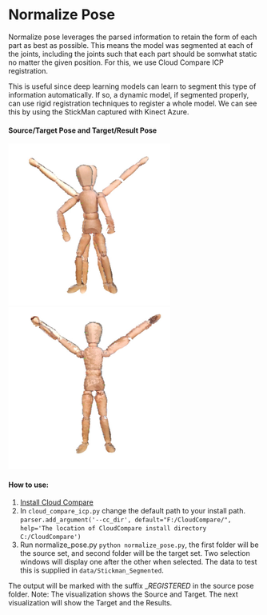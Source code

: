 # Normalize Pose

Normalize pose leverages the parsed information to retain the form of each part as best as possible. This means the model was segmented at each of the joints, including the joints such that each part should be somwhat static no matter the given position. For this, we use Cloud Compare ICP registration.

This is useful since deep learning models can learn to segment this type of information automatically. If so, a dynamic model, if segmented properly, can use rigid registration techniques to register a whole model. We can see this by using the StickMan captured with Kinect Azure.

#### Source/Target Pose and Target/Result Pose
<img src="/docs/photos/Source_Target.jpg" width="324" height="324"><img src="/docs/photos/Target_Result.jpg" width="324" height="324">

#### How to use:
1) [Install Cloud Compare](http://www.danielgm.net/cc/release/)
2) In `cloud_compare_icp.py` change the default path to your install path. `parser.add_argument('--cc_dir', default="F:/CloudCompare/", help='The location of CloudCompare install directory C:/CloudCompare')`
3) Run normalize_pose.py `python normalize_pose.py`, the first folder will be the source set, and second folder will be the target set. Two selection windows will display one after the other when selected. The data to test this is supplied in `data/Stickman_Segmented`. 

The output will be marked with the suffix __REGISTERED_ in the source pose folder. 
Note: The visualization shows the Source and Target. The next visualization will show the Target and the Results.

